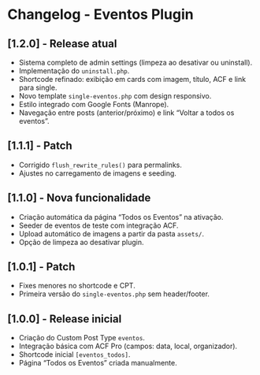 # Changelog - Eventos Plugin

## [1.2.0] - Release atual
- Sistema completo de admin settings (limpeza ao desativar ou uninstall).
- Implementação do `uninstall.php`.
- Shortcode refinado: exibição em cards com imagem, título, ACF e link para single.
- Novo template `single-eventos.php` com design responsivo.
- Estilo integrado com Google Fonts (Manrope).
- Navegação entre posts (anterior/próximo) e link “Voltar a todos os eventos”.

## [1.1.1] - Patch
- Corrigido `flush_rewrite_rules()` para permalinks.
- Ajustes no carregamento de imagens e seeding.

## [1.1.0] - Nova funcionalidade
- Criação automática da página “Todos os Eventos” na ativação.
- Seeder de eventos de teste com integração ACF.
- Upload automático de imagens a partir da pasta `assets/`.
- Opção de limpeza ao desativar plugin.

## [1.0.1] - Patch
- Fixes menores no shortcode e CPT.
- Primeira versão do `single-eventos.php` sem header/footer.

## [1.0.0] - Release inicial
- Criação do Custom Post Type `eventos`.
- Integração básica com ACF Pro (campos: data, local, organizador).
- Shortcode inicial `[eventos_todos]`.
- Página “Todos os Eventos” criada manualmente.
